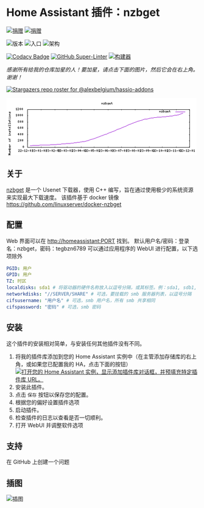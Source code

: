 # Home Assistant 插件：nzbget

[![捐赠][donation-badge]](https://www.buymeacoffee.com/alexbelgium)
[![捐赠][paypal-badge]](https://www.paypal.com/donate/?hosted_button_id=DZFULJZTP3UQA)

![版本](https://img.shields.io/badge/dynamic/json?label=Version&query=%24.version&url=https%3A%2F%2Fraw.githubusercontent.com%2Falexbelgium%2Fhassio-addons%2Fmaster%2Fnzbget%2Fconfig.json)
![入口](https://img.shields.io/badge/dynamic/json?label=Ingress&query=%24.ingress&url=https%3A%2F%2Fraw.githubusercontent.com%2Falexbelgium%2Fhassio-addons%2Fmaster%2Fnzbget%2Fconfig.json)
![架构](https://img.shields.io/badge/dynamic/json?color=success&label=Arch&query=%24.arch&url=https%3A%2F%2Fraw.githubusercontent.com%2Falexbelgium%2Fhassio-addons%2Fmaster%2Fnzbget%2Fconfig.json)

[![Codacy Badge](https://app.codacy.com/project/badge/Grade/9c6cf10bdbba45ecb202d7f579b5be0e)](https://www.codacy.com/gh/alexbelgium/hassio-addons/dashboard?utm_source=github.com&utm_medium=referral&utm_content=alexbelgium/hassio-addons&utm_campaign=Badge_Grade)
[![GitHub Super-Linter](https://img.shields.io/github/actions/workflow/status/alexbelgium/hassio-addons/weekly-supelinter.yaml?label=Lint%20code%20base)](https://github.com/alexbelgium/hassio-addons/actions/workflows/weekly-supelinter.yaml)
[![构建器](https://img.shields.io/github/actions/workflow/status/alexbelgium/hassio-addons/onpush_builder.yaml?label=Builder)](https://github.com/alexbelgium/hassio-addons/actions/workflows/onpush_builder.yaml)

[donation-badge]: https://img.shields.io/badge/Buy%20me%20a%20coffee%20(no%20paypal)-%23d32f2f?logo=buy-me-a-coffee&style=flat&logoColor=white
[paypal-badge]: https://img.shields.io/badge/Buy%20me%20a%20coffee%20with%20Paypal-0070BA?logo=paypal&style=flat&logoColor=white

_感谢所有给我的仓库加星的人！要加星，请点击下面的图片，然后它会在右上角。谢谢！_

[![Stargazers repo roster for @alexbelgium/hassio-addons](https://raw.githubusercontent.com/alexbelgium/hassio-addons/master/.github/stars2.svg)](https://github.com/alexbelgium/hassio-addons/stargazers)

![下载演变](https://raw.githubusercontent.com/alexbelgium/hassio-addons/master/nzbget/stats.png)

## 关于

[nzbget](http://nzbget.net/) 是一个 Usenet 下载器，使用 C++ 编写，旨在通过使用极少的系统资源来实现最大下载速度。
该插件基于 docker 镜像 https://github.com/linuxserver/docker-nzbget

## 配置

Web 界面可以在 <http://homeassistant:PORT> 找到。
默认用户名/密码：登录名：nzbget，密码：tegbzn6789
可以通过应用程序的 WebUI 进行配置，以下选项除外

```yaml
PGID: 用户
GPID: 用户
TZ: 时区
localdisks: sda1 # 将驱动器的硬件名称放入以逗号分隔，或其标签。例：sda1, sdb1, MYNAS...
networkdisks: "//SERVER/SHARE" # 可选，要挂载的 smb 服务器列表，以逗号分隔
cifsusername: "用户名" # 可选，smb 用户名，所有 smb 共享相同
cifspassword: "密码" # 可选，smb 密码
```

## 安装

这个插件的安装相对简单，与安装任何其他插件没有不同。

1. 将我的插件库添加到您的 Home Assistant 实例中（在主管添加存储库的右上角，或如果您已配置我的 HA，点击下面的按钮）
   [![打开您的 Home Assistant 实例，显示添加插件库对话框，并预填充特定插件库 URL。](https://my.home-assistant.io/badges/supervisor_add_addon_repository.svg)](https://my.home-assistant.io/redirect/supervisor_add_addon_repository/?repository_url=https%3A%2F%2Fgithub.com%2Falexbelgium%2Fhassio-addons)
2. 安装此插件。
3. 点击 `保存` 按钮以保存您的配置。
4. 根据您的偏好设置插件选项
5. 启动插件。
6. 检查插件的日志以查看是否一切顺利。
7. 打开 WebUI 并调整软件选项

## 支持

在 GitHub 上创建一个问题

## 插图

![插图](https://nzbget.com/img/slider/artistdetails.png)

[仓库]: https://github.com/alexbelgium/hassio-addons